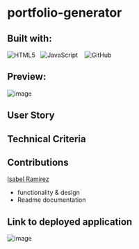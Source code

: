 # portfolio-generator

## Built with: 
![HTML5](https://img.shields.io/badge/html5-%23E34F26.svg?style=for-the-badge&logo=html5&logoColor=white)&nbsp;&nbsp; ![JavaScript](https://img.shields.io/badge/javascript-%23323330.svg?style=for-the-badge&logo=javascript&logoColor=%23F7DF1E) &nbsp;&nbsp; ![GitHub](https://img.shields.io/badge/github-%23121011.svg?style=for-the-badge&logo=github&logoColor=white)&nbsp;&nbsp;

## Preview:
![image](https://media2.giphy.com/media/lNY0a9aJgFcCaDn1nw/giphy.gif?cid=ecf05e474ull9dcxhaewoh87yawffxxbek9vgdq2veeii7f8&rid=giphy.gif&ct=g)


## User Story


## Technical Criteria


## Contributions

[Isabel Ramirez](https://github.com/izztnkr)&nbsp;&nbsp;
- functionality & design
- Readme documentation


## Link to deployed application
![image](https://media1.giphy.com/media/z6EG2su1f5jOTourNL/giphy.gif?cid=ecf05e47y74gimrxaf139z5a7ofp6ejn7lpbntgq2vcth9ut&rid=giphy.gif&ct=g)
